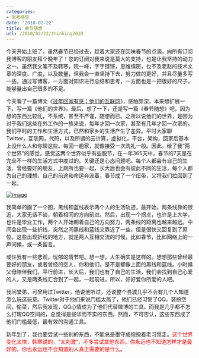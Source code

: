 ```yaml
---
categories:
- 思考感悟
date: '2010-02-22'
title: 春节随想
url: /2010/02/22/thinking2010
---
```



今天开始上班了。虽然春节已经过去，趁着大家还在回味春节的点滴，向所有订阅我博客的朋友拜个晚年了！您的订阅对我来说是莫大的支持，也是让我坚持的动力之一。虽然我文笔不及韩寒，阮一峰，字字铿锵，思维缜密，也不及老赵的技术文章的深度、广度，以及数量，但我会一直坚持下去，努力做的更好，并且尽量多写一些。通过写博客，一方面对知识进行总结和思考，一方面也是一把很好的尺子，能够量出自己很多的不足。

今天看了一篇博文《[过年回家有感：他们的互联网](http://www.jaylee.cn/their-internet/)》，感触颇深，本来想扩展一下，写一篇《他们的世界》。最后，想了一下，还是写一篇《春节随想》吧，因为想的东西比较乱，不系统，甚至不严谨，随想而已。之所以说他们的世界，是因为对于我们这些在外工作的一族来说，每年才回一次家，甚至有几年才回一次家的。我们平时的工作和生活方式，已然和家乡的生活产生了差异。平时大家聊Twitter，互联网，代码，以及所谓的云计算，虚拟化，平台，架构，回家后基本上没什么人和你聊这些。每回一趟家，就像接受一次洗礼一般。因此，给了我&#8220;两个世界&#8221;的感觉，感觉这两个世界似乎有些脱节，在一年365天中，春节的7天是在完全不一样的生活方式中度过的。关键还是心态问题吧。每个人都会有自己的生活，曾经要好的朋友，上厕所也要一起，长大后也会有彼此不同的生活，每个人都为自己的理想，自己的前途和命运奔波着，春节成了一个纽带，又将我们拉回到了一起。
  
[![image](http://images.cnblogs.com/cnblogs_com/coderzh/WindowsLiveWriter/71263d5128ec_14A97/image_thumb.png "image")](http://images.cnblogs.com/cnblogs_com/coderzh/WindowsLiveWriter/71263d5128ec_14A97/image_2.png) 

我简单的画了一个图，黑线和蓝线表示两个人的生活轨迹，最开始，两条线靠的很近，大家无话不谈，朝着相同的方向前进。然后，出现一个拐点，也许是上大学，也许是毕业工作，两个人开始朝着自己的方向努力，两条线的距离也越来越远。中间会出现一些折线，突然之间黑线和蓝线又靠近了一些，但是很快又回复到了原位。这些出现折线的地方，就是两人互相交流的时候，比如春节，比如网络上的一声问候，或一条留言。

或许我有一些悲观，忧郁的情节吧。想一想，人生确实是这样的。想想那些曾经最要好的朋友，或者曾经的恋人，你和他们，是不是都像上面的黑线和蓝线。小时候父母陪伴我们，平行前进，长大后，我们也有了自己的生活，我们会找到自己心爱的人，又是两条线汇合到了一起，一起前进。所以，好好爱你所爱的人吧。

我问堂弟，可曾用过Twitter，他说他听过，还说整个县城几乎不会有几个人知道怎么玩这玩意。Twitter对于他们来说门槛太高了，他们已经习惯了QQ，装扮空间，偷菜，然后我发现，QQ心情成为了他们代替微博的工具。而我是几乎都不怎么打理QQ空间的，总觉得是些华而不实的东西。然而，不可否认，这些东西成了他们门槛最低，最有效的沟通工具。

新年到了，我也要尝试一些别的东西，不能总是墨守成规按着老习惯走。<span style="color: red; ">这个世界变化太快，韩寒说的，&#8220;太刺激&#8221;，不多尝试其他东西，你永远也不知道怎样才是最好的，你也永远也不会知道别人真正需要的是什么</span>。 